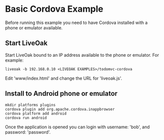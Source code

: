Basic Cordova Example
=====================

Before running this example you need to have Cordova installed with a phone or emulator available.

Start LiveOak
----------------------------

Start LiveOak bound to an IP address available to the phone or emulator. For example:

    liveoak -b 192.168.0.10 <LIVEOAK EXAMPLES>/todomvc-cordova

Edit 'www/index.html' and change the URL for 'liveoak.js'.


Install to Android phone or emulator
------------------------------------

    mkdir platforms plugins
    cordova plugin add org.apache.cordova.inappbrowser
    cordova platform add android
    cordova run android


Once the application is opened you can login with username: 'bob', and password: 'password'.
